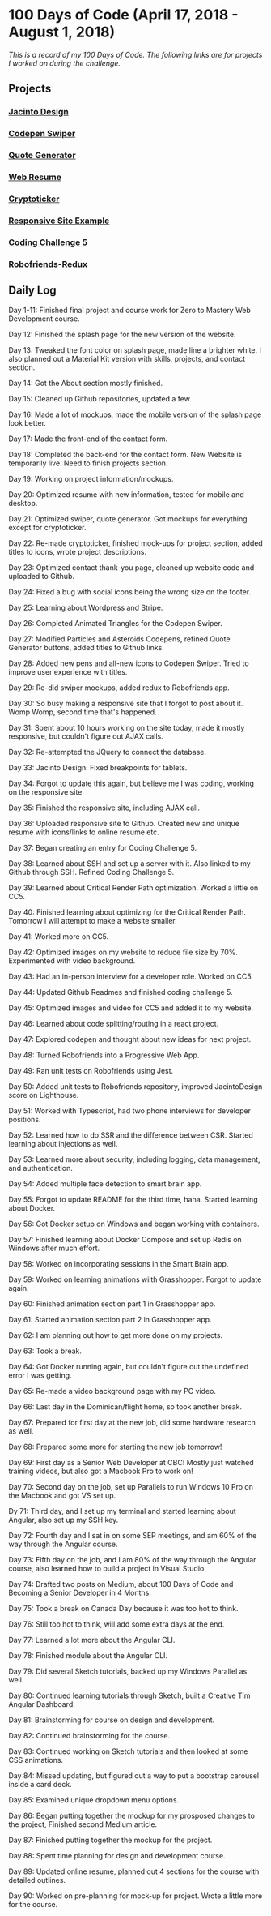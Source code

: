 # 100 Days of Code (April 17, 2018 - August 1, 2018)

*This is a record of my 100 Days of Code. The following links are for projects I worked on during the challenge.* 

## Projects

### [Jacinto Design](https://jacinto.design)
### [Codepen Swiper](https://jacinto.design/swiper)
### [Quote Generator](https://jacinto.design/quote)
### [Web Resume](https://jacinto.design/resume)
### [Cryptoticker](https://jacintodesign.github.io/cryptoticker/)
### [Responsive Site Example](https://jacintodesign.github.io/responsive-site-example/)
### [Coding Challenge 5](https://jacintodesign.github.io/coding-challenge-5/)
### [Robofriends-Redux](https://jacintodesign.github.io/robofriends-redux/)


## Daily Log

Day 1-11: Finished final project and course work for Zero to Mastery Web Development course. 

Day 12:
Finished the splash page for the new version of the website. 

Day 13: 
Tweaked the font color on splash page, made line a brighter white. I also planned out a Material Kit version with skills, projects, and contact section. 

Day 14: 
Got the About section mostly finished. 

Day 15: 
Cleaned up Github repositories, updated a few. 

Day 16: 
Made a lot of mockups, made the mobile version of the splash page look better. 

Day 17: 
Made the front-end of the contact form. 

Day 18: 
Completed the back-end for the contact form. New Website is temporarily live. Need to finish projects section. 

Day 19: 
Working on project information/mockups. 

Day 20: 
Optimized resume with new information, tested for mobile and desktop. 

Day 21: 
Optimized swiper, quote generator. Got mockups for everything except for cryptoticker. 

Day 22: 
Re-made cryptoticker, finished mock-ups for project section, added titles to icons, wrote project descriptions. 

Day 23: 
Optimized contact thank-you page, cleaned up website code and uploaded to Github. 

Day 24: 
Fixed a bug with social icons being the wrong size on the footer. 

Day 25: 
Learning about Wordpress and Stripe. 

Day 26: 
Completed Animated Triangles for the Codepen Swiper. 

Day 27: 
Modified Particles and Asteroids Codepens, refined Quote Generator buttons, added titles to Github links. 

Day 28: 
Added new pens and all-new icons to Codepen Swiper. Tried to improve user experience with titles. 

Day 29: 
Re-did swiper mockups, added redux to Robofriends app. 

Day 30:
So busy making a responsive site that I forgot to post about it. Womp Womp, second time that's happened. 

Day 31:
Spent about 10 hours working on the site today, made it mostly responsive, but couldn't figure out AJAX calls. 

Day 32: 
Re-attempted the JQuery to connect the database. 

Day 33: 
Jacinto Design: Fixed breakpoints for tablets. 

Day 34: 
Forgot to update this again, but believe me I was coding, working on the responsive site. 

Day 35: 
Finished the responsive site, including AJAX call. 

Day 36: 
Uploaded responsive site to Github. Created new and unique resume with icons/links to online resume etc. 

Day 37: 
Began creating an entry for Coding Challenge 5. 

Day 38:
Learned about SSH and set up a server with it. Also linked to my Github through SSH. Refined Coding Challenge 5. 

Day 39:
Learned about Critical Render Path optimization. Worked a little on CC5. 

Day 40: 
Finished learning about optimizing for the Critical Render Path. Tomorrow I will attempt to make a website smaller. 

Day 41: 
Worked more on CC5. 

Day 42: 
Optimized images on my website to reduce file size by 70%. Experimented with video background. 

Day 43: 
Had an in-person interview for a developer role. Worked on CC5. 

Day 44: 
Updated Github Readmes and finished coding challenge 5. 

Day 45: 
Optimized images and video for CC5 and added it to my website. 

Day 46: 
Learned about code splitting/routing in a react project. 

Day 47: 
Explored codepen and thought about new ideas for next project.  

Day 48:
Turned Robofriends into a Progressive Web App. 

Day 49: 
Ran unit tests on Robofriends using Jest. 

Day 50: 
Added unit tests to Robofriends repository, improved JacintoDesign score on Lighthouse. 

Day 51: 
Worked with Typescript, had two phone interviews for developer positions. 

Day 52: 
Learned how to do SSR and the difference between CSR. Started learning about injections as well. 

Day 53: 
Learned more about security, including logging, data management, and authentication. 

Day 54:
Added multiple face detection to smart brain app. 

Day 55: 
Forgot to update README for the third time, haha. Started learning about Docker. 

Day 56: 
Got Docker setup on Windows and began working with containers. 

Day 57:
Finished learning about Docker Compose and set up Redis on Windows after much effort.  

Day 58: 
Worked on incorporating sessions in the Smart Brain app. 

Day 59: 
Worked on learning animations wiith Grasshopper. Forgot to update again. 

Day 60: 
Finished animation section part 1 in Grasshopper app. 

Day 61: 
Started animation section part 2 in Grasshopper app.

Day 62: 
I am planning out how to get more done on my projects.

Day 63: 
Took a break. 

Day 64: 
Got Docker running again, but couldn't figure out the undefined error I was getting. 

Day 65: 
Re-made a video background page with my PC video. 

Day 66: 
Last day in the Dominican/flight home, so took another break.

Day 67: 
Prepared for first day at the new job, did some hardware research as well. 

Day 68: 
Prepared some more for starting the new job tomorrow! 

Day 69:
First day as a Senior Web Developer at CBC! Mostly just watched training videos, but also got a Macbook Pro to work on!

Day 70:
Second day on the job, set up Parallels to run Windows 10 Pro on the Macbook and got VS set up. 

Dy 71:
Third day, and I set up my terminal and started learning about Angular, also set up my SSH key. 

Day 72:
Fourth day and I sat in on some SEP meetings, and am 60% of the way through the Angular course. 

Day 73: 
Fifth day on the job, and I am 80% of the way through the Angular course, also learned how to build a project in Visual Studio. 

Day 74:
Drafted two posts on Medium, about 100 Days of Code and Becoming a Senior Developer in 4 Months. 

Day 75:
Took a break on Canada Day because it was too hot to think.

Day 76: 
Still too hot to think, will add some extra days at the end. 

Day 77:
Learned a lot more about the Angular CLI. 

Day 78: 
Finished module about the Angular CLI. 

Day 79: 
Did several Sketch tutorials, backed up my Windows Parallel as well. 

Day 80:
Continued learning tutorials through Sketch, built a Creative Tim Angular Dashboard. 

Day 81:
Brainstorming for course on design and development. 

Day 82:
Continued brainstorming for the course. 

Day 83: 
Continued working on Sketch tutorials and then looked at some CSS animations. 

Day 84: 
Missed updating, but figured out a way to put a bootstrap carousel inside a card deck. 

Day 85:
Examined unique dropdown menu options. 

Day 86: 
Began putting together the mockup for my prosposed changes to the project, Finished second Medium article. 

Day 87:
Finished putting together the mockup for the project. 

Day 88: 
Spent time planning for design and development course. 

Day 89: 
Updated online resume, planned out 4 sections for the course with detailed outlines. 

Day 90:
Worked on pre-planning for mock-up for project. Wrote a little more for the course. 
